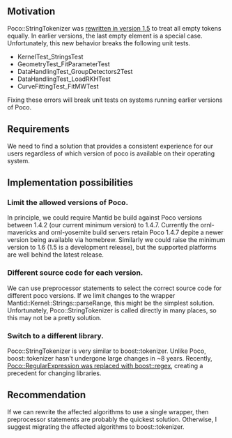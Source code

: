## Motivation

Poco::StringTokenizer was [rewritten in version 1.5](https://github.com/pocoproject/poco/commit/67a27ac2fa64fca56931326b56d49224a1d56839) 
to treat all empty tokens equally. In earlier versions, the last empty element is a special case. 
Unfortunately, this new behavior breaks the following unit tests. 

* KernelTest_StringsTest
* GeometryTest_FitParameterTest
* DataHandlingTest_GroupDetectors2Test 
* DataHandlingTest_LoadRKHTest 
* CurveFittingTest_FitMWTest

Fixing these errors will break 
unit tests on systems running earlier versions of Poco. 

## Requirements

We need to find a solution that provides a consistent experience for our users regardless of which 
version of poco is available on their operating system.    

## Implementation possibilities

### Limit the allowed versions of Poco. 

In principle, we could require Mantid be build against Poco versions between 1.4.2 
(our current minimum version) to 1.4.7. Currently the ornl-mavericks and ornl-yosemite 
build servers retain Poco 1.4.7 depite a newer version being available via homebrew. Similarly we could 
raise the minimum version to 1.6 (1.5 is a development release), but the supported platforms
are well behind the latest release.

### Different source code for each version.

We can use preprocessor statements to select the correct source code for 
different poco versions. If we limit changes to the wrapper Mantid::Kernel::Strings::parseRange,
this might be the simplest solution. Unfortunately, Poco::StringTokenizer is called directly
in many places, so this may not be a pretty solution. 

### Switch to a different library.

Poco::StringTokenizer is very similar to boost::tokenizer. Unlike Poco, boost::tokenizer
hasn't undergone large changes in ~8 years. Recently, [Poco::RegularExpression was replaced 
with boost::regex](http://trac.mantidproject.org/mantid/ticket/10603), creating a precedent
for changing libraries. 

## Recommendation

If we can rewrite the affected algorithms to use a single wrapper, then preprocessor statements 
are probably the quickest solution. Otherwise, I suggest migrating the affected algorithms
to boost::tokenizer. 
